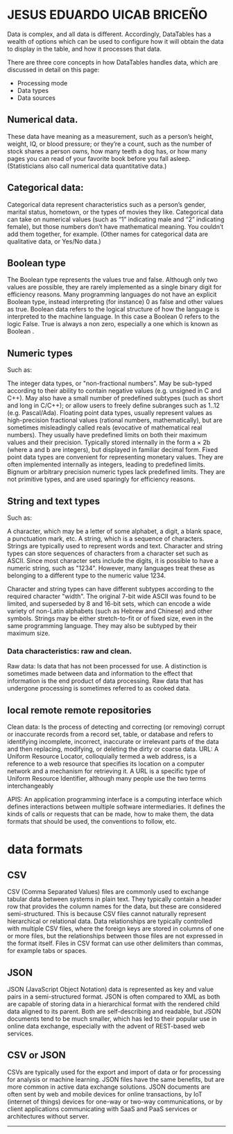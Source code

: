 # JESUS EDUARDO UICAB BRICEÑO 

Data is complex, and all data is different. Accordingly, DataTables has a wealth of options which can be used to configure how it will obtain the data to display in the table, and how it processes that data.

There are three core concepts in how DataTables handles data, which are discussed in detail on this page:

- Processing mode
- Data types
- Data sources


## Numerical data. 
These data have meaning as a measurement, such as a person’s height, weight, IQ, or blood pressure; or they’re a count, such as the number of stock shares a person owns, how many teeth a dog has, or how many pages you can read of your favorite book before you fall asleep. (Statisticians also call numerical data quantitative data.)

## Categorical data: 
Categorical data represent characteristics such as a person’s gender, marital status, hometown, or the types of movies they like. Categorical data can take on numerical values (such as “1” indicating male and “2” indicating female), but those numbers don’t have mathematical meaning. You couldn’t add them together, for example. (Other names for categorical data are qualitative data, or Yes/No data.)

## Boolean type
The Boolean type represents the values true and false. Although only two values are possible, they are rarely implemented as a single binary digit for efficiency reasons. Many programming languages do not have an explicit Boolean type, instead interpreting (for instance) 0 as false and other values as true. Boolean data refers to the logical structure of how the language is interpreted to the machine language. In this case a Boolean 0 refers to the logic False. True is always a non zero, especially a one which is known as Boolean .

## Numeric types
Such as:

The integer data types, or "non-fractional numbers". May be sub-typed according to their ability to contain negative values (e.g. unsigned in C and C++). May also have a small number of predefined subtypes (such as short and long in C/C++); or allow users to freely define subranges such as 1..12 (e.g. Pascal/Ada).
Floating point data types, usually represent values as high-precision fractional values (rational numbers, mathematically), but are sometimes misleadingly called reals (evocative of mathematical real numbers). They usually have predefined limits on both their maximum values and their precision. Typically stored internally in the form a × 2b (where a and b are integers), but displayed in familiar decimal form.
Fixed point data types are convenient for representing monetary values. They are often implemented internally as integers, leading to predefined limits.
Bignum or arbitrary precision numeric types lack predefined limits. They are not primitive types, and are used sparingly for efficiency reasons.


## String and text types
Such as:

A character, which may be a letter of some alphabet, a digit, a blank space, a punctuation mark, etc.
A string, which is a sequence of characters. Strings are typically used to represent words and text.
Character and string types can store sequences of characters from a character set such as ASCII. Since most character sets include the digits, it is possible to have a numeric string, such as "1234". However, many languages treat these as belonging to a different type to the numeric value 1234.

Character and string types can have different subtypes according to the required character "width". The original 7-bit wide ASCII was found to be limited, and superseded by 8 and 16-bit sets, which can encode a wide variety of non-Latin alphabets (such as Hebrew and Chinese) and other symbols. Strings may be either stretch-to-fit or of fixed size, even in the same programming language. They may also be subtyped by their maximum size.

### Data characteristics: raw and clean.
Raw data: Is data that has not been processed for use. A distinction is sometimes made between data and information to the effect that information is the end product of data processing. Raw data that has undergone processing is sometimes referred to as cooked data.
## local remote remote repositories

Clean data: Is the process of detecting and correcting (or removing) corrupt or inaccurate records from a record set, table, or database and refers to identifying incomplete, incorrect, inaccurate or irrelevant parts of the data and then replacing, modifying, or deleting the dirty or coarse data.
URL: A Uniform Resource Locator, colloquially termed a web address, is a reference to a web resource that specifies its location on a computer network and a mechanism for retrieving it. A URL is a specific type of Uniform Resource Identifier, although many people use the two terms interchangeably

APIS: An application programming interface is a computing interface which defines interactions between multiple software intermediaries. It defines the kinds of calls or requests that can be made, how to make them, the data formats that should be used, the conventions to follow, etc.


# data formats

## CSV
CSV (Comma Separated Values) files are commonly used to exchange tabular data between systems in plain text. They typically contain a header row that provides the column names for the data, but these are considered semi-structured. This is because CSV files cannot naturally represent hierarchical or relational data. Data relationships are typically controlled with multiple CSV files, where the foreign keys are stored in columns of one or more files, but the relationships between those files are not expressed in the format itself. Files in CSV format can use other delimiters than commas, for example tabs or spaces.

 ## JSON
JSON (JavaScript Object Notation) data is represented as key and value pairs in a semi-structured format. JSON is often compared to XML as both are capable of storing data in a hierarchical format with the rendered child data aligned to its parent. Both are self-describing and readable, but JSON documents tend to be much smaller, which has led to their popular use in online data exchange, especially with the advent of REST-based web services.


## CSV or JSON
CSVs are typically used for the export and import of data or for processing for analysis or machine learning. JSON files have the same benefits, but are more common in active data exchange solutions. JSON documents are often sent by web and mobile devices for online transactions, by IoT (internet of things) devices for one-way or two-way communications, or by client applications communicating with SaaS and PaaS services or architectures without server.
___



